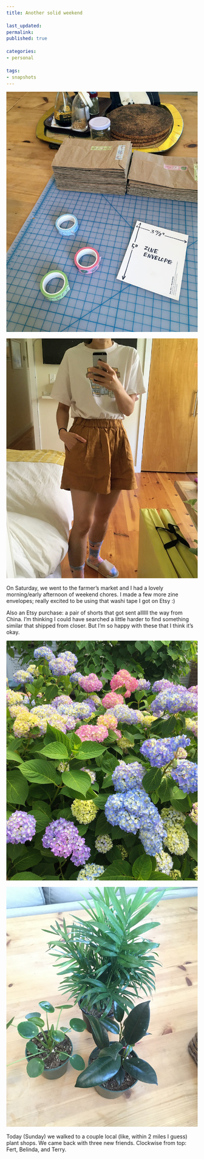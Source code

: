 ```yaml
---
title: Another solid weekend

last_updated: 
permalink: 
published: true

categories:
- personal

tags:
- snapshots 
---
```


![A photo of cutting mat on the kitchen table. On the mat there are two stacks of envelopes made from old recycled paper packing materials. The envelopes are held together with washi tape from KyariKreations on Etsy, a few rolls of which are also on the mat. There is also a zine-shaped pattern made from an old postcard, used as a guide for making the envelopes, which are for sending the zines.](/assets/images/2021-06-06-making-zines.jpg)

![A photo of me standing in front of our mirror. I’m wearing a tee shirt I got from Yafa cafe and a new pair of shorts, also bought on Etsy. The shorts are a dark brownish mustard color, and they come up the waist pretty high. They have POCKETS (in all caps) as you can see I have my hand in one.](/assets/images/2021-06-06-shorties.jpg)

On Saturday, we went to the farmer’s market and I had a lovely morning/early afternoon of weekend chores. I made a few more zine envelopes; really excited to be using that washi tape I got on Etsy :)

Also an Etsy purchase: a pair of shorts that got sent allllll the way from China. I’m thinking I could have searched a little harder to find something similar that shipped from closer. But I’m so happy with these that I think it’s okay.

![A photo of a bush of hydrangeas, or ajisai. Taken outside, over the fence of a nearby home. The ajisai are super colorful, in white/yellow, pink, light blue and violet.](/assets/images/2021-06-06-ajisai.jpg)

![A photo of our kitchen table again, this time with the three plants we bough over the weekend.](/assets/images/2021-06-06-plant-friends.jpg)

Today (Sunday) we walked to a couple local (like, within 2 miles I guess) plant shops. We came back with three new friends. Clockwise from top: Fert, Belinda, and Terry.